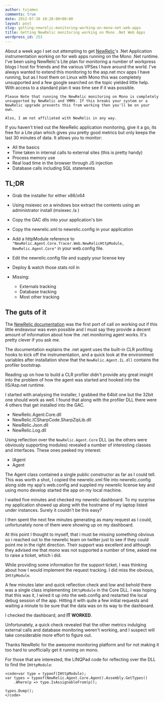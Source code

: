 ```yaml
---
author: tvjames
comments: true
date: 2012-07-30 10:28:08+00:00
layout: post
slug: getting-newrelic-monitoring-working-on-mono-net-web-apps
title: Getting NewRelic monitoring working on Mono .Net Web Apps
wordpress_id: 253
---
```


About a week ago I set out attempting to get [NewRelic](https://newrelic.com)'s .Net Application instrumentation working on for web apps running on the Mono .Net runtime. I've been using NewRelic's Lite plan for monitoring a number of workpress blogs I host for friends and the various VPSes I have around the world. I've always wanted to extend this monitoring to the asp.net mcv apps I have running, but as I host them on Linux with Mono this was completely unsupported and a few google searched on the topic yielded little help. With access to a standard plan it was time see if it was possible.

`Please Note that running the NewRelic monitoring on Mono is completely unsupported by NewRelic and YMMV. If this breaks your system or a NewRelic upgrade prevents this from working then you'll be on your own.`

`Also, I am not affiliated with NewRelic in any way.`

If you haven't tried out the NewRelic application monitoring, give it a go, its free for a Lite plan which gives you pretty good metrics but only keeps the last 30 minutes of data. It allows you to monitor:

  * All the basics
  * Time taken in internal calls to external sites (this is pretty handy)
  * Process memory use
  * Real load time in the browser through JS injection
  * Database calls including SQL statements

## TL;DR



  * Grab the installer for either x86/x64
  * Using msiexec on a windows box extract the contents using an administrator install (msiexec /a )
  * Copy the GAC dlls into your application's bin
  * Copy the newrelic.xml to newrelic.config in your application
  * Add a httpModule reference to `"NewRelic.Agent.Core.Tracer.Web.NewRelicHttpModule, NewRelic.Agent.Core"` in your web.config file.
  * Edit the newrelic.config file and supply your license key
  * Deploy & watch those stats roll in
  * Missing:

    * Externals tracking
    * Database tracking
    * Most other tracking



## The guts of it

The [NewRelic documentation](https://newrelic.com/docs/dotnet/new-relic-for-net) was the first port of call on working out if this little endeavour was even possible and I must say they provide a decent amount of information about how the .net monitoring agent works. It's pretty clever if you ask me.

The documentation explains the .net agent uses the built-in CLR profiling hooks to kick off the instrumentation, and a quick look at the environment variables after installation show that the `NewRelic.Agent.IL.dll` contains the profiler bootstrap.

Reading up on how to build a CLR profiler didn't provide any great insight into the problem of how the agent was started and hooked into the IIS/Asp.net runtime.

I started with analysing the installer, I grabbed the 64bit one but the 32bit one should work as well. I found that along with the profiler DLL there were 4 others that get installed into the GAC.

  * NewRelic.Agent.Core.dll
  * NewRelic.ICSharpCode.SharpZipLib.dll
  * NewRelic.Json.dll
  * NewRelic.Log.dll

Using reflection over the `NewRelic.Agent.Core` DLL (as the others were obviously supporting modules) revealed a number of interesting classes and interfaces. These ones peeked my interest:

  * IAgent
  * Agent

The Agent class contained a single public constructor as far as I could tell. This was worth a shot, I copied the newrelic.xml file into newrelic.config along side my app's web.config and supplied my newrelic license key and using mono develop started the app on my local machine.

I waited five minutes and checked my newrelic dashboard. To my surprise my application showed up along with the hostname of my laptop listed under instances. Surely it couldn't be this easy?

I then spent the next few minutes generating as many request as I could, unfortunately none of them were showing up on my dashboard.

At this point I thought to myself, that i must be missing something obvious so i reached out to the newrelic team on twitter just to see if they could point me in the right direction. Their support was excellent and although they advised me that mono was not supported a number of time, asked me to raise a ticket, which i did.

While providing some information for the support ticket, I was thinking about how I would implement the request tracking. I did miss the obvious, `IHttpModule`.

A few minutes later and quick reflection check and low and behold there was a single class implementing `IHttpModule` in the Core DLL. I was hoping that this was it, I wired it up into the web.config and restarted the local debug session of the app. Hitting it with quite a few initial requests and waiting a minute to be sure that the data was on its way to the dashboard.

I checked the dashboard, and **IT WORKED**.

Unfortunately, a quick check revealed that the other metrics indulging external calls and database monitoring weren't working, and I suspect will take considerable more effort to figure out.

Thanks NewRelic for the awesome monitoring platform and for not making it too hard to unofficially get it running on mono.

For those that are interested, the LINQPad code for reflecting over the DLL to find the `IHttpModule`:

    <code>var type = typeof(IHttpModule);
    var types = typeof(NewRelic.Agent.Core.Agent).Assembly.GetTypes()
        .Where(p => type.IsAssignableFrom(p));

    types.Dump();
    </code>

